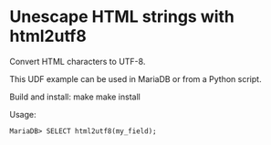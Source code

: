 # Unescape HTML strings with html2utf8

Convert HTML characters to UTF-8.

This UDF example can be used in MariaDB or from a Python script.

Build and install:
   make
   make install

Usage:

    MariaDB> SELECT html2utf8(my_field);
